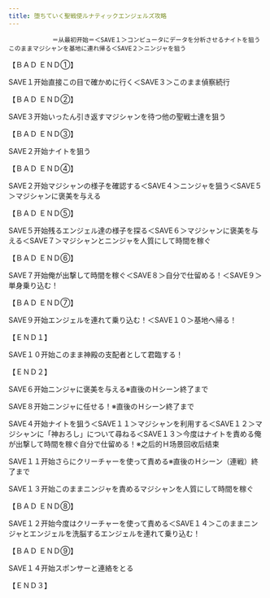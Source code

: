 ```yaml
---
title: 堕ちていく聖戦使ルナティックエンジェルズ攻略
---
```


                ＝从最初开始＝＜SAVE１＞コンピュータにデータを分析させるナイトを狙うこのままマジシャンを基地に連れ帰る＜SAVE２＞ニンジャを狙う

【ＢＡＤ ＥＮＤ①】

SAVE１开始直接この目で確かめに行く＜SAVE３＞このまま偵察続行

【ＢＡＤ ＥＮＤ②】

SAVE３开始いったん引き返すマジシャンを待つ他の聖戦士達を狙う

【ＢＡＤ ＥＮＤ③】

SAVE２开始ナイトを狙う

【ＢＡＤ ＥＮＤ④】

SAVE２开始マジシャンの様子を確認する＜SAVE４＞ニンジャを狙う＜SAVE５＞マジシャンに褒美を与える

【ＢＡＤ ＥＮＤ⑤】

SAVE５开始残るエンジェル達の様子を探る＜SAVE６＞マジシャンに褒美を与える＜SAVE７＞マジシャンとニンジャを人質にして時間を稼ぐ

【ＢＡＤ ＥＮＤ⑥】

SAVE７开始俺が出撃して時間を稼ぐ＜SAVE８＞自分で仕留める！＜SAVE９＞単身乗り込む！

【ＢＡＤ ＥＮＤ⑦】

SAVE９开始エンジェルを連れて乗り込む！＜SAVE１０＞基地へ帰る！

【ＥＮＤ１】

SAVE１０开始このまま神殿の支配者として君臨する！

【ＥＮＤ２】

SAVE６开始ニンジャに褒美を与える※直後のＨシーン終了まで

SAVE８开始ニンジャに任せる！※直後のＨシーン終了まで

SAVE４开始ナイトを狙う＜SAVE１１＞マジシャンを利用する＜SAVE１２＞マジシャンに「神おろし」について尋ねる＜SAVE１３＞今度はナイトを責める俺が出撃して時間を稼ぐ自分で仕留める！※之后的Ｈ场景回收后结束

SAVE１１开始さらにクリーチャーを使って責める※直後のＨシーン（連戦）終了まで

SAVE１３开始このままニンジャを責めるマジシャンを人質にして時間を稼ぐ

【ＢＡＤ ＥＮＤ⑧】

SAVE１２开始今度はクリーチャーを使って責める＜SAVE１４＞このままニンジャとエンジェルを洗脳するエンジェルを連れて乗り込む！

【ＢＡＤ ＥＮＤ⑨】

SAVE１４开始スポンサーと連絡をとる

【ＥＮＤ３】
              
